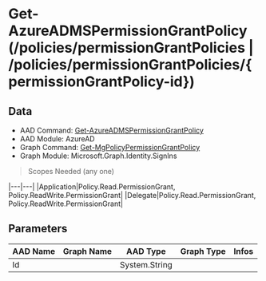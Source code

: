 # Get-AzureADMSPermissionGrantPolicy (/policies/permissionGrantPolicies | /policies/permissionGrantPolicies/{permissionGrantPolicy-id})

## Data

+ AAD Command: [Get-AzureADMSPermissionGrantPolicy](https://docs.microsoft.com/en-us/powershell/module/AzureAD/Get-AzureADMSPermissionGrantPolicy)
+ AAD Module: AzureAD
+ Graph Command: [Get-MgPolicyPermissionGrantPolicy](https://docs.microsoft.com/en-us/powershell/module/Microsoft.Graph.Identity.SignIns/Get-MgPolicyPermissionGrantPolicy)
+ Graph Module: Microsoft.Graph.Identity.SignIns

> Scopes Needed (any one)

|---|---|
|Application|Policy.Read.PermissionGrant, Policy.ReadWrite.PermissionGrant|
|Delegate|Policy.Read.PermissionGrant, Policy.ReadWrite.PermissionGrant|

## Parameters

|AAD Name|Graph Name|AAD Type|Graph Type|Infos|
|---|---|---|---|---|
|Id||System.String|||

